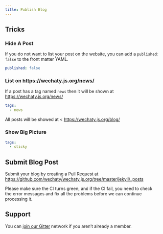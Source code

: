 ```yaml
---
title: Publish Blog
---
```


## Tricks

### Hide A Post

If you do not want to list your post on the website, you can add a `published: false` to the front matter YAML.

```yaml
published: false
```

### List on <https://wechaty.js.org/news/>

If a post has a tag named `news` then it will be shown at <https://wechaty.js.org/news/>

```yaml
tags:
  - news
```

All posts will be showed at < <https://wechaty.js.org/blog/>

### Show Big Picture

```yaml
tags:
  - sticky
```

## Submit Blog Post

Submit your blog by creating a Pull Request at <https://github.com/wechaty/wechaty.js.org/tree/master/jekyll/_posts>

Please make sure the CI turns green, and if the CI fail, you need to check the error messages and fix all the problems before we can continue processing it.

## Support

You can [join our Gitter](https://gitter.im/wechaty/wechaty) network if you aren’t already a member.
